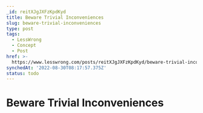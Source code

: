 ```yaml
---
_id: reitXJgJXFzKpdKyd
title: Beware Trivial Inconveniences
slug: beware-trivial-inconveniences
type: post
tags:
  - LessWrong
  - Concept
  - Post
href: >-
  https://www.lesswrong.com/posts/reitXJgJXFzKpdKyd/beware-trivial-inconveniences
synchedAt: '2022-08-30T08:17:57.375Z'
status: todo
---
```


# Beware Trivial Inconveniences
